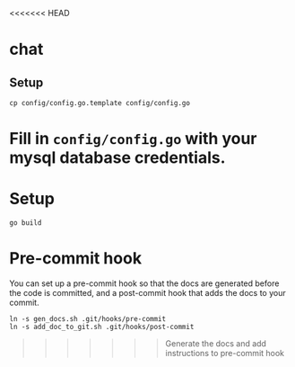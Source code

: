 <<<<<<< HEAD
# chat

## Setup

```
cp config/config.go.template config/config.go
```

Fill in `config/config.go` with your mysql database credentials.
=======
# Setup

```
go build
```

# Pre-commit hook

You can set up a pre-commit hook so that the docs are generated before the code is committed, and a post-commit hook that
adds the docs to your commit.

```
ln -s gen_docs.sh .git/hooks/pre-commit
ln -s add_doc_to_git.sh .git/hooks/post-commit
```
>>>>>>> Generate the docs and add instructions to pre-commit hook
